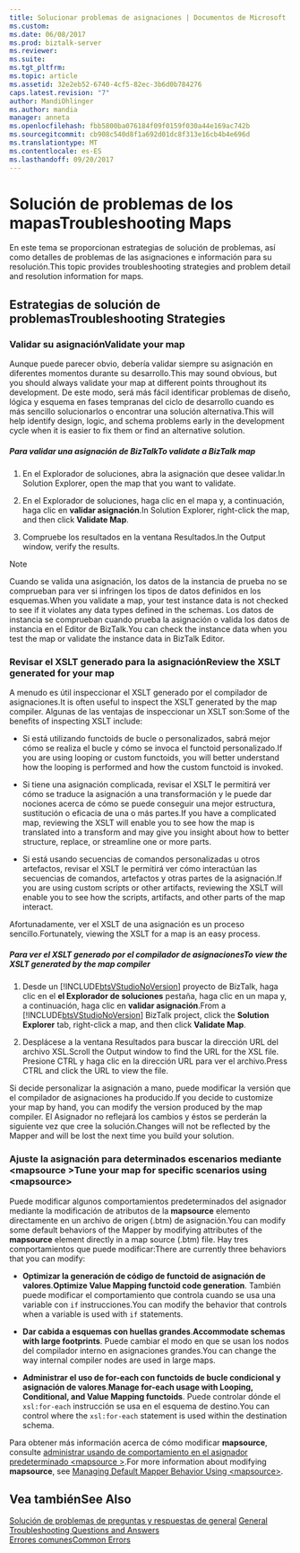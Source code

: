 ```yaml
---
title: Solucionar problemas de asignaciones | Documentos de Microsoft
ms.custom: 
ms.date: 06/08/2017
ms.prod: biztalk-server
ms.reviewer: 
ms.suite: 
ms.tgt_pltfrm: 
ms.topic: article
ms.assetid: 32e2eb52-6740-4cf5-82ec-3b6d0b784276
caps.latest.revision: "7"
author: MandiOhlinger
ms.author: mandia
manager: anneta
ms.openlocfilehash: fbb5800ba076184f09f0159f030a44e169ac742b
ms.sourcegitcommit: cb908c540d8f1a692d01dc8f313e16cb4b4e696d
ms.translationtype: MT
ms.contentlocale: es-ES
ms.lasthandoff: 09/20/2017
---
```

# <a name="troubleshooting-maps"></a><span data-ttu-id="29e43-102">Solución de problemas de los mapas</span><span class="sxs-lookup"><span data-stu-id="29e43-102">Troubleshooting Maps</span></span>
<span data-ttu-id="29e43-103">En este tema se proporcionan estrategias de solución de problemas, así como detalles de problemas de las asignaciones e información para su resolución.</span><span class="sxs-lookup"><span data-stu-id="29e43-103">This topic provides troubleshooting strategies and problem detail and resolution information for maps.</span></span>  
  
## <a name="troubleshooting-strategies"></a><span data-ttu-id="29e43-104">Estrategias de solución de problemas</span><span class="sxs-lookup"><span data-stu-id="29e43-104">Troubleshooting Strategies</span></span>  
  
### <a name="validate-your-map"></a><span data-ttu-id="29e43-105">Validar su asignación</span><span class="sxs-lookup"><span data-stu-id="29e43-105">Validate your map</span></span>  
 <span data-ttu-id="29e43-106">Aunque puede parecer obvio, debería validar siempre su asignación en diferentes momentos durante su desarrollo.</span><span class="sxs-lookup"><span data-stu-id="29e43-106">This may sound obvious, but you should always validate your map at different points throughout its development.</span></span> <span data-ttu-id="29e43-107">De este modo, será más fácil identificar problemas de diseño, lógica y esquema en fases tempranas del ciclo de desarrollo cuando es más sencillo solucionarlos o encontrar una solución alternativa.</span><span class="sxs-lookup"><span data-stu-id="29e43-107">This will help identify design, logic, and schema problems early in the development cycle when it is easier to fix them or find an alternative solution.</span></span>  
  
##### <a name="to-validate-a-biztalk-map"></a><span data-ttu-id="29e43-108">Para validar una asignación de BizTalk</span><span class="sxs-lookup"><span data-stu-id="29e43-108">To validate a BizTalk map</span></span>  
  
1.  <span data-ttu-id="29e43-109">En el Explorador de soluciones, abra la asignación que desee validar.</span><span class="sxs-lookup"><span data-stu-id="29e43-109">In Solution Explorer, open the map that you want to validate.</span></span>  
  
2.  <span data-ttu-id="29e43-110">En el Explorador de soluciones, haga clic en el mapa y, a continuación, haga clic en **validar asignación**.</span><span class="sxs-lookup"><span data-stu-id="29e43-110">In Solution Explorer, right-click the map, and then click **Validate Map**.</span></span>  
  
3.  <span data-ttu-id="29e43-111">Compruebe los resultados en la ventana Resultados.</span><span class="sxs-lookup"><span data-stu-id="29e43-111">In the Output window, verify the results.</span></span>  
  
> [!NOTE]
>  <span data-ttu-id="29e43-112">Cuando se valida una asignación, los datos de la instancia de prueba no se comprueban para ver si infringen los tipos de datos definidos en los esquemas.</span><span class="sxs-lookup"><span data-stu-id="29e43-112">When you validate a map, your test instance data is not checked to see if it violates any data types defined in the schemas.</span></span> <span data-ttu-id="29e43-113">Los datos de instancia se comprueban cuando prueba la asignación o valida los datos de instancia en el Editor de BizTalk.</span><span class="sxs-lookup"><span data-stu-id="29e43-113">You can check the instance data when you test the map or validate the instance data in BizTalk Editor.</span></span>  
  
### <a name="review-the-xslt-generated-for-your-map"></a><span data-ttu-id="29e43-114">Revisar el XSLT generado para la asignación</span><span class="sxs-lookup"><span data-stu-id="29e43-114">Review the XSLT generated for your map</span></span>  
 <span data-ttu-id="29e43-115">A menudo es útil inspeccionar el XSLT generado por el compilador de asignaciones.</span><span class="sxs-lookup"><span data-stu-id="29e43-115">It is often useful to inspect the XSLT generated by the map compiler.</span></span> <span data-ttu-id="29e43-116">Algunas de las ventajas de inspeccionar un XSLT son:</span><span class="sxs-lookup"><span data-stu-id="29e43-116">Some of the benefits of inspecting XSLT include:</span></span>  
  
-   <span data-ttu-id="29e43-117">Si está utilizando functoids de bucle o personalizados, sabrá mejor cómo se realiza el bucle y cómo se invoca el functoid personalizado.</span><span class="sxs-lookup"><span data-stu-id="29e43-117">If you are using looping or custom functoids, you will better understand how the looping is performed and how the custom functoid is invoked.</span></span>  
  
-   <span data-ttu-id="29e43-118">Si tiene una asignación complicada, revisar el XSLT le permitirá ver cómo se traduce la asignación a una transformación y le puede dar nociones acerca de cómo se puede conseguir una mejor estructura, sustitución o eficacia de una o más partes.</span><span class="sxs-lookup"><span data-stu-id="29e43-118">If you have a complicated map, reviewing the XSLT will enable you to see how the map is translated into a transform and may give you insight about how to better structure, replace, or streamline one or more parts.</span></span>  
  
-   <span data-ttu-id="29e43-119">Si está usando secuencias de comandos personalizadas u otros artefactos, revisar el XSLT le permitirá ver cómo interactúan las secuencias de comandos, artefactos y otras partes de la asignación.</span><span class="sxs-lookup"><span data-stu-id="29e43-119">If you are using custom scripts or other artifacts, reviewing the XSLT will enable you to see how the scripts, artifacts, and other parts of the map interact.</span></span>  
  
 <span data-ttu-id="29e43-120">Afortunadamente, ver el XSLT de una asignación es un proceso sencillo.</span><span class="sxs-lookup"><span data-stu-id="29e43-120">Fortunately, viewing the XSLT for a map is an easy process.</span></span>  
  
##### <a name="to-view-the-xslt-generated-by-the-map-compiler"></a><span data-ttu-id="29e43-121">Para ver el XSLT generado por el compilador de asignaciones</span><span class="sxs-lookup"><span data-stu-id="29e43-121">To view the XSLT generated by the map compiler</span></span>  
  
1.  <span data-ttu-id="29e43-122">Desde un [!INCLUDE[btsVStudioNoVersion](../includes/btsvstudionoversion-md.md)] proyecto de BizTalk, haga clic en el **el Explorador de soluciones** pestaña, haga clic en un mapa y, a continuación, haga clic en **validar asignación**.</span><span class="sxs-lookup"><span data-stu-id="29e43-122">From a [!INCLUDE[btsVStudioNoVersion](../includes/btsvstudionoversion-md.md)] BizTalk project, click the **Solution Explorer** tab, right-click a map, and then click **Validate Map**.</span></span>  
  
2.  <span data-ttu-id="29e43-123">Desplácese a la ventana Resultados para buscar la dirección URL del archivo XSL.</span><span class="sxs-lookup"><span data-stu-id="29e43-123">Scroll the Output window to find the URL for the XSL file.</span></span> <span data-ttu-id="29e43-124">Presione CTRL y haga clic en la dirección URL para ver el archivo.</span><span class="sxs-lookup"><span data-stu-id="29e43-124">Press CTRL and click the URL to view the file.</span></span>  
  
 <span data-ttu-id="29e43-125">Si decide personalizar la asignación a mano, puede modificar la versión que el compilador de asignaciones ha producido.</span><span class="sxs-lookup"><span data-stu-id="29e43-125">If you decide to customize your map by hand, you can modify the version produced by the map compiler.</span></span> <span data-ttu-id="29e43-126">El Asignador no reflejará los cambios y éstos se perderán la siguiente vez que cree la solución.</span><span class="sxs-lookup"><span data-stu-id="29e43-126">Changes will not be reflected by the Mapper and will be lost the next time you build your solution.</span></span>  
  
### <a name="tune-your-map-for-specific-scenarios-using-mapsource"></a><span data-ttu-id="29e43-127">Ajuste la asignación para determinados escenarios mediante \<mapsource ></span><span class="sxs-lookup"><span data-stu-id="29e43-127">Tune your map for specific scenarios using \<mapsource></span></span>  
 <span data-ttu-id="29e43-128">Puede modificar algunos comportamientos predeterminados del asignador mediante la modificación de atributos de la **mapsource** elemento directamente en un archivo de origen (.btm) de asignación.</span><span class="sxs-lookup"><span data-stu-id="29e43-128">You can modify some default behaviors of the Mapper by modifying attributes of the **mapsource** element directly in a map source (.btm) file.</span></span> <span data-ttu-id="29e43-129">Hay tres comportamientos que puede modificar:</span><span class="sxs-lookup"><span data-stu-id="29e43-129">There are currently three behaviors that you can modify:</span></span>  
  
-   <span data-ttu-id="29e43-130">**Optimizar la generación de código de functoid de asignación de valores**.</span><span class="sxs-lookup"><span data-stu-id="29e43-130">**Optimize Value Mapping functoid code generation**.</span></span> <span data-ttu-id="29e43-131">También puede modificar el comportamiento que controla cuando se usa una variable con `if` instrucciones.</span><span class="sxs-lookup"><span data-stu-id="29e43-131">You can modify the behavior that controls when a variable is used with `if` statements.</span></span>  
  
-   <span data-ttu-id="29e43-132">**Dar cabida a esquemas con huellas grandes**.</span><span class="sxs-lookup"><span data-stu-id="29e43-132">**Accommodate schemas with large footprints**.</span></span> <span data-ttu-id="29e43-133">Puede cambiar el modo en que se usan los nodos del compilador interno en asignaciones grandes.</span><span class="sxs-lookup"><span data-stu-id="29e43-133">You can change the way internal compiler nodes are used in large maps.</span></span>  
  
-   <span data-ttu-id="29e43-134">**Administrar el uso de for-each con functoids de bucle condicional y asignación de valores**.</span><span class="sxs-lookup"><span data-stu-id="29e43-134">**Manage for-each usage with Looping, Conditional, and Value Mapping functoids**.</span></span> <span data-ttu-id="29e43-135">Puede controlar dónde el `xsl:for-each` instrucción se usa en el esquema de destino.</span><span class="sxs-lookup"><span data-stu-id="29e43-135">You can control where the `xsl:for-each` statement is used within the destination schema.</span></span>  
  
 <span data-ttu-id="29e43-136">Para obtener más información acerca de cómo modificar **mapsource**, consulte [administrar usando de comportamiento en el asignador predeterminado \<mapsource >](../core/managing-default-mapper-behavior-using-mapsource.md).</span><span class="sxs-lookup"><span data-stu-id="29e43-136">For more information about modifying **mapsource**, see [Managing Default Mapper Behavior Using \<mapsource>](../core/managing-default-mapper-behavior-using-mapsource.md).</span></span>  
  
## <a name="see-also"></a><span data-ttu-id="29e43-137">Vea también</span><span class="sxs-lookup"><span data-stu-id="29e43-137">See Also</span></span>  
 <span data-ttu-id="29e43-138">[Solución de problemas de preguntas y respuestas de general](../core/general-troubleshooting-questions-and-answers.md) </span><span class="sxs-lookup"><span data-stu-id="29e43-138">[General Troubleshooting Questions and Answers](../core/general-troubleshooting-questions-and-answers.md) </span></span>  
 [<span data-ttu-id="29e43-139">Errores comunes</span><span class="sxs-lookup"><span data-stu-id="29e43-139">Common Errors</span></span>](../core/common-errors.md)